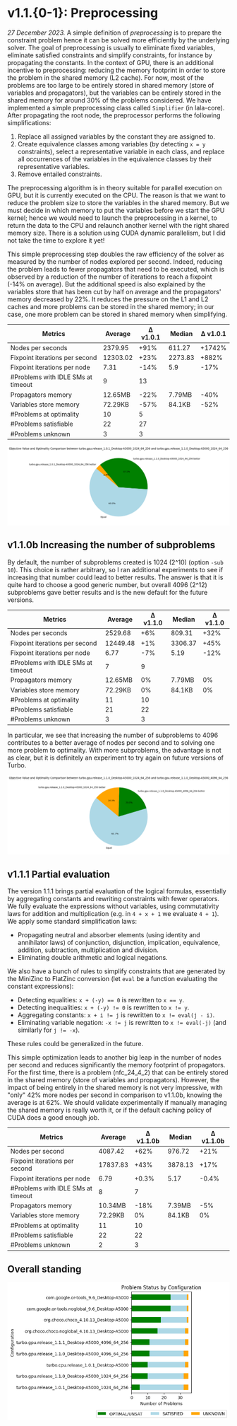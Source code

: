 # v1.1.{0-1}: Preprocessing

_27 December 2023._ A simple definition of _preprocessing_ is to prepare the constraint problem hence it can be solved more efficiently by the underlying solver.
The goal of preprocessing is usually to eliminate fixed variables, eliminate satisfied constraints and simplify constraints, for instance by propagating the constants.
In the context of GPU, there is an additional incentive to preprocessing: reducing the memory footprint in order to store the problem in the shared memory (L2 cache).
For now, most of the problems are too large to be entirely stored in shared memory (store of variables and propagators), but the variables can be entirely stored in the shared memory for around 30% of the problems considered.
We have implemented a simple preprocessing class called `Simplifier` (in lala-core).
After propagating the root node, the preprocessor performs the following simplifications:

1. Replace all assigned variables by the constant they are assigned to.
2. Create equivalence classes among variables (by detecting `x = y` constraints), select a representative variable in each class, and replace all occurrences of the variables in the equivalence classes by their representative variables.
3. Remove entailed constraints.

The preprocessing algorithm is in theory suitable for parallel execution on GPU, but it is currently executed on the CPU.
The reason is that we want to reduce the problem size to store the variables in the shared memory.
But we must decide in which memory to put the variables before we start the GPU kernel; hence we would need to launch the preprocessing in a kernel, to return the data to the CPU and relaunch another kernel with the right shared memory size.
There is a solution using CUDA dynamic parallelism, but I did not take the time to explore it yet!

This simple preprocessing step doubles the raw efficiency of the solver as measured by the number of nodes explored per second.
Indeed, reducing the problem leads to fewer propagators that need to be executed, which is observed by a reduction of the number of iterations to reach a fixpoint (-14% on average).
But the additional speed is also explained by the variables store that has been cut by half on average and the propagators' memory decreased by 22%.
It reduces the pressure on the L1 and L2 caches and more problems can be stored in the shared memory; in our case, one more problem can be stored in shared memory when simplifying.

| Metrics | Average | Δ v1.0.1 | Median | Δ v1.0.1|
|---------|---------|----------|--------|---------|
| Nodes per seconds | 2379.95 | +91% | 611.27 | +1742% |
| Fixpoint iterations per second | 12303.02 | +23% | 2273.83 | +882% |
| Fixpoint iterations per node | 7.31 | -14% | 5.9 | -17% |
| #Problems with IDLE SMs at timeout | 9 | 13 |||
| Propagators memory | 12.65MB | -22% | 7.79MB | -40% |
| Variables store memory | 72.29KB | -57% | 84.1KB | -52% |
| #Problems at optimality | 10 | 5 | ||
| #Problems satisfiable | 22 | 27 | ||
| #Problems unknown | 3 | 3 | ||

![TurboGPU-v1.0.1 vs TurboGPU-v1.1.0](turbo-v1.1/turbogpu-v1.0.1-vs-turbogpu-v1.1.0.png)

## v1.1.0b Increasing the number of subproblems

By default, the number of subproblems created is 1024 (2^10) (option `-sub 10`).
This choice is rather arbitrary, so I ran additional experiments to see if increasing that number could lead to better results.
The answer is that it is quite hard to choose a good generic number, but overall 4096 (2^12) subproblems gave better results and is the new default for the future versions.

| Metrics | Average | Δ v1.1.0 | Median | Δ v1.1.0 |
|---------|---------|----------|--------|---------|
| Nodes per seconds | 2529.68 | +6% | 809.31 | +32% |
| Fixpoint iterations per second | 12449.48 | +1% | 3306.37 | +45% |
| Fixpoint iterations per node | 6.77 | -7% | 5.19 | -12% |
| #Problems with IDLE SMs at timeout | 7 | 9 |||
| Propagators memory | 12.65MB | 0% | 7.79MB | 0%|
| Variables store memory | 72.29KB | 0% | 84.1KB | 0%|
| #Problems at optimality | 11 | 10 | ||
| #Problems satisfiable | 21 | 22 | ||
| #Problems unknown | 3 | 3 | ||

In particular, we see that increasing the number of subproblems to 4096 contributes to a better average of nodes per second and to solving one more problem to optimality.
With more subproblems, the advantage is not as clear, but it is definitely an experiment to try again on future versions of Turbo.

![TurboGPU-v1.1.0 vs TurboGPU-v1.1.0b](turbo-v1.1/turbogpu-v1.1.0-1024-vs-turbogpu-v1.1.0-4096.png)

## v1.1.1 Partial evaluation

The version 1.1.1 brings partial evaluation of the logical formulas, essentially by aggregating constants and rewriting constraints with fewer operators.
We fully evaluate the expressions without variables, using commutativity laws for addition and multiplication (e.g. in `4 + x + 1` we evaluate `4 + 1`).
We apply some standard simplification laws:
* Propagating neutral and absorber elements (using identity and annihilator laws) of conjunction, disjunction, implication, equivalence, addition, subtraction, multiplication and division.
* Eliminating double arithmetic and logical negations.

We also have a bunch of rules to simplify constraints that are generated by the MiniZinc to FlatZinc conversion (let `eval` be a function evaluating the constant expressions):
* Detecting equalities: `x + (-y) == 0` is rewritten to `x == y`.
* Detecting inequalities: `x + (-y) != 0` is rewritten to `x != y`.
* Aggregating constants: `x + i != j` is rewritten to `x != eval(j - i)`.
* Eliminating variable negation: `-x != j` is rewritten to `x != eval(-j)` (and similarly for `j != -x`).

These rules could be generalized in the future.

This simple optimization leads to another big leap in the number of nodes per second and reduces significantly the memory footprint of propagators.
For the first time, there is a problem (nfc_24_4_2) that can be entirely stored in the shared memory (store of variables and propagators).
However, the impact of being entirely in the shared memory is not very impressive, with "only" 42% more nodes per second in comparison to v1.1.0b, knowing the average is at 62%.
We should validate experimentally if manually managing the shared memory is really worth it, or if the default caching policy of CUDA does a good enough job.

| Metrics | Average | Δ v1.1.0b | Median | Δ v1.1.0b |
|---------|---------|----------|--------|---------|
| Nodes per second | 4087.42 | +62% | 976.72 | +21% |
| Fixpoint iterations per second | 17837.83 | +43% | 3878.13 | +17% |
| Fixpoint iterations per node | 6.79 | +0.3% | 5.17 | -0.4% |
| #Problems with IDLE SMs at timeout | 8 | 7 |||
| Propagators memory | 10.34MB | -18% | 7.39MB | -5% |
| Variables store memory | 72.29KB | 0% | 84.1KB | 0%|
| #Problems at optimality | 11 | 10 | ||
| #Problems satisfiable | 22 | 22 | ||
| #Problems unknown | 2 | 3 | ||

## Overall standing

![Overall standing](turbo-v1.1/overall-standing-v1.1.0.png)
